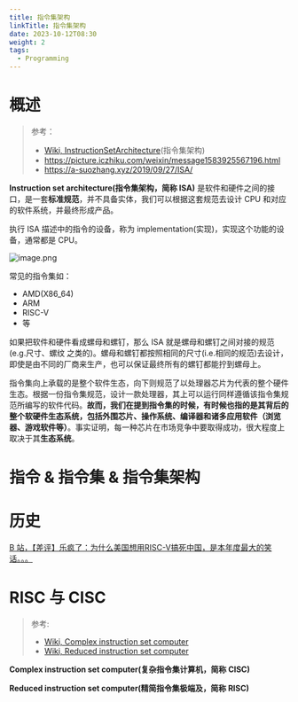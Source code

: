 ```yaml
---
title: 指令集架构
linkTitle: 指令集架构
date: 2023-10-12T08:30
weight: 2
tags:
  - Programming
---
```

# 概述

> 参考：
>
> - [Wiki, InstructionSetArchitecture](https://en.wikipedia.org/wiki/Instruction_set_architecture)(指令集架构)
> - <https://picture.iczhiku.com/weixin/message1583925567196.html>
> - <https://a-suozhang.xyz/2019/09/27/ISA/>

**Instruction set architecture(指令集架构，简称 ISA)** 是软件和硬件之间的接口，是一套**标准规范**，并不具备实体，我们可以根据这套规范去设计 CPU 和对应的软件系统，并最终形成产品。

执行 ISA 描述中的指令的设备，称为 implementation(实现)，实现这个功能的设备，通常都是 CPU。

![image.png](https://notes-learning.oss-cn-beijing.aliyuncs.com/cr7gm9/1652863904250-81b4f27e-82b5-446b-bba7-4ca408b4fb4c.png)

常见的指令集如：

- AMD(X86_64)
- ARM
- RISC-V
- 等

如果把软件和硬件看成螺母和螺钉，那么 ISA 就是螺母和螺钉之间对接的规范(e.g.尺寸、螺纹 之类的)。螺母和螺钉都按照相同的尺寸(i.e.相同的规范)去设计，即使是由不同的厂商来生产，也可以保证最终所有的螺钉都能拧到螺母上。

指令集向上承载的是整个软件生态，向下则规范了以处理器芯片为代表的整个硬件生态。根据一份指令集规范，设计一款处理器，其上可以运行同样遵循该指令集规范所编写的软件代码。**故而，我们在提到指令集的时候，有时候也指的是其背后的整个软硬件生态系统，包括外围芯片、操作系统、编译器和诸多应用软件（浏览器、游戏软件等）**。事实证明，每一种芯片在市场竞争中要取得成功，很大程度上取决于其**生态系统**。

# 指令 & 指令集 & 指令集架构

# 历史

[B 站，【差评】乐疯了：为什么美国想用RISC-V搞死中国，是本年度最大的笑话。。。](https://www.bilibili.com/video/BV1Xw411y7Pb?spm_id_from=333.1245.0.0)

# RISC 与 CISC

> 参考:
>
> - [Wiki, Complex instruction set computer](https://en.wikipedia.org/wiki/Complex_instruction_set_computer)
> - [Wiki, Reduced instruction set computer](https://en.wikipedia.org/wiki/Reduced_instruction_set_computer)

**Complex instruction set computer(复杂指令集计算机，简称 CISC)**

**Reduced instruction set computer(精简指令集极端及，简称 RISC)**

